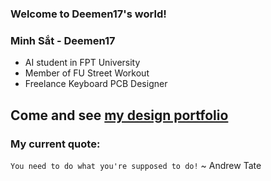 ### Welcome to Deemen17's world!

### Minh Sắt - Deemen17
* AI student in FPT University
* Member of FU Street Workout
* Freelance Keyboard PCB Designer 

## Come and see [my design portfolio](https://deemen17.notion.site/Deemen17-Design-Portfolio-0f1358e0a41f4873af24239fd44fcdc9)

### My current quote:
`You need to do what you're supposed to do!` ~ Andrew Tate
